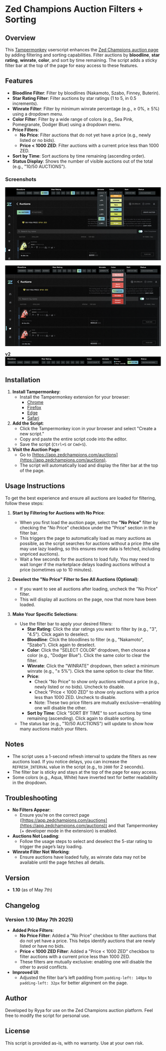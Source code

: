 # Zed Champions Auction Filters + Sorting

## Overview
This [Tampermonkey](https://www.tampermonkey.net/) userscript enhances the [Zed Champions auction page](https://app.zedchampions.com/auctions) by adding filtering and sorting capabilities. Filter auctions by **bloodline**, **star rating**, **winrate**, **color**,  and sort by time remaining. The script adds a sticky filter bar at the top of the page for easy access to these features.

## Features
- **Bloodline Filter**: Filter by bloodlines (Nakamoto, Szabo, Finney, Buterin).
- **Star Rating Filter**: Filter auctions by star ratings (1 to 5, in 0.5 increments).
- **Winrate Filter**: Filter by minimum winrate percentage (e.g., ≥ 0%, ≥ 5%) using a dropdown menu.
- **Color Filter**: Filter by a wide range of colors (e.g., Sea Pink, Pomegranate, Dodger Blue) using a dropdown menu.
- **Price Filters**:
  - **No Price**: Filter auctions that do not yet have a price (e.g., newly listed or no bids).
  - **Price < 1000 ZED**: Filter auctions with a current price less than 1000 ZED.
- **Sort by Time**: Sort auctions by time remaining (ascending order).
- **Status Display**: Shows the number of visible auctions out of the total (e.g., "10/50 AUCTIONS").

### Screenshots
![Auction Filter Preview 1](https://raw.githubusercontent.com/itsryya/zed-champions-auction-filter/main/auctionfilter-preview-1.png)

![Auction Filter Preview 2](https://raw.githubusercontent.com/itsryya/zed-champions-auction-filter/main/auctionfilter-preview-2.png)

**v2**
![Auction Filter Preview 2](https://raw.githubusercontent.com/itsryya/zed-champions-auction-filter/main/auction-filter-preview-v2.png)


## Installation
1. **Install Tampermonkey**:
   - Install the Tampermonkey extension for your browser:
     - [Chrome](https://chrome.google.com/webstore/detail/tampermonkey/dhdgffkkebhmkfjojejmpbldmpobfkfo)
     - [Firefox](https://addons.mozilla.org/en-US/firefox/addon/tampermonkey/)
     - [Edge](https://microsoftedge.microsoft.com/addons/detail/tampermonkey/iikmkjmpaadaobahmlepeloendndfphd)
     - [Safari](https://apps.apple.com/us/app/tampermonkey/id1482490089)
2. **Add the Script**:
   - Click the Tampermonkey icon in your browser and select "Create a new script."
   - Copy and paste the entire script code into the editor.
   - Save the script (`Ctrl+S` or `Cmd+S`).
3. **Visit the Auction Page**:
   - Go to [https://app.zedchampions.com/auctions](https://app.zedchampions.com/auctions).
   - The script will automatically load and display the filter bar at the top of the page.

## Usage Instructions
To get the best experience and ensure all auctions are loaded for filtering, follow these steps:

1. **Start by Filtering for Auctions with No Price**:
   - When you first load the auction page, select the **"No Price"** filter by checking the "No Price" checkbox under the "Price" section in the filter bar.
   - This triggers the page to automatically load as many auctions as possible, as the script searches for auctions without a price (the site may use lazy loading, so this ensures more data is fetched, including unpriced auctions).
   - Wait a few seconds for the auctions to load fully. You may need to wait longer if the marketplace delays loading auctions without a price (sometimes up to 10 minutes).

2. **Deselect the "No Price" Filter to See All Auctions (Optional)**:
   - If you want to see all auctions after loading, uncheck the "No Price" filter.
   - This will display all auctions on the page, now that more have been loaded.

3. **Make Your Specific Selections**:
   - Use the filter bar to apply your desired filters:
     - **Star Rating**: Click the star ratings you want to filter by (e.g., "3", "4.5"). Click again to deselect.
     - **Bloodline**: Click the bloodlines to filter (e.g., "Nakamoto", "Szabo"). Click again to deselect.
     - **Color**: Click the "SELECT COLOR" dropdown, then choose a color (e.g., "Dodger Blue"). Click the same color to clear the filter.
     - **Winrate**: Click the "WINRATE" dropdown, then select a minimum winrate (e.g., "≥ 5%"). Click the same option to clear the filter.
     - **Price**:
       - Check "No Price" to show only auctions without a price (e.g., newly listed or no bids). Uncheck to disable.
       - Check "Price < 1000 ZED" to show only auctions with a price less than 1000 ZED. Uncheck to disable.
       - Note: These two price filters are mutually exclusive—enabling one will disable the other.
     - **Sort by Time**: Click "SORT BY TIME" to sort auctions by time remaining (ascending). Click again to disable sorting.
   - The status bar (e.g., "10/50 AUCTIONS") will update to show how many auctions match your filters.

## Notes
- The script uses a 1-second refresh interval to update the filters as new auctions load. If you notice delays, you can increase the `REFRESH_INTERVAL` value in the script (e.g., to `2000` for 2 seconds).
- The filter bar is sticky and stays at the top of the page for easy access.
- Some colors (e.g., Aqua, White) have inverted text for better readability in the dropdown.

## Troubleshooting
- **No Filters Appear**:
  - Ensure you’re on the correct page ([https://app.zedchampions.com/auctions](https://app.zedchampions.com/auctions)) and that Tampermonkey (+ developer mode in the extension) is enabled.
- **Auctions Not Loading**:
  - Follow the usage steps to select and deselect the 5-star rating to trigger the page’s lazy loading.
- **Winrate Filter Not Working**:
  - Ensure auctions have loaded fully, as winrate data may not be available until the page fetches all details.

## Version
- **1.10** (as of May 7th)

## Changelog

### Version 1.10 (May 7th 2025)
- **Added Price Filters**:
  - **No Price Filter**: Added a "No Price" checkbox to filter auctions that do not yet have a price. This helps identify auctions that are newly listed or have no bids.
  - **Price < 1000 ZED Filter**: Added a "Price < 1000 ZED" checkbox to filter auctions with a current price less than 1000 ZED.
  - These filters are mutually exclusive: enabling one will disable the other to avoid conflicts.
- **Improved UI**:
  - Adjusted the filter bar’s left padding from `padding-left: 140px` to `padding-left: 32px` for better alignment on the page.

## Author
Developed by Ryya for use on the Zed Champions auction platform. Feel free to modify the script for personal use.

## License
This script is provided as-is, with no warranty. Use at your own risk.
